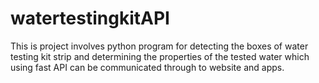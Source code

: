# watertestingkitAPI
This is project involves python program for detecting the boxes of water testing kit strip and determining the properties of the tested water which using fast API can be communicated through to website and apps.
